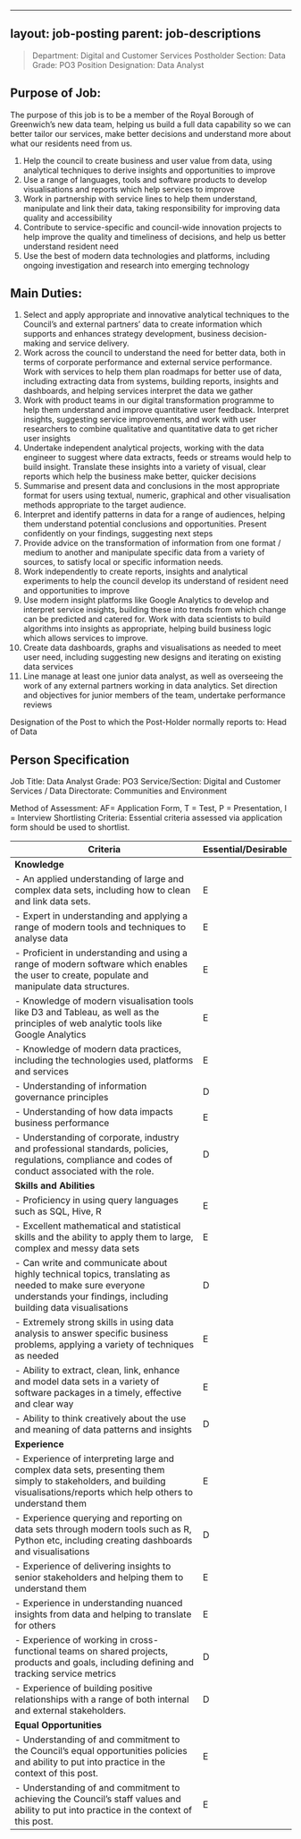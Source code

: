 
---
layout: job-posting
parent: job-descriptions
---


>Department: Digital and Customer Services
>Postholder Section: Data
>Grade: PO3
>Position Designation: Data Analyst

## Purpose of Job:
The purpose of this job is to be a member of the Royal Borough of Greenwich’s new data team, helping us build a full data capability so we can better tailor our services, make better decisions and understand more about what our residents need from us.
1.  Help the council to create business and user value from data, using analytical techniques to derive insights and opportunities to improve
2.  Use a range of languages, tools and software products to develop visualisations and reports which help services to improve
3.  Work in partnership with service lines to help them understand, manipulate and link their data, taking responsibility for improving data quality and accessibility
4.  Contribute to service-specific and council-wide innovation projects to help improve the quality and timeliness of decisions, and help us better understand resident need
5.  Use the best of modern data technologies and platforms, including ongoing investigation and research into emerging technology

## Main Duties:
1.  Select and apply appropriate and innovative analytical techniques to the Council’s and external partners’ data to create information which supports and enhances strategy development, business decision-making and service delivery.
2.  Work across the council to understand the need for better data, both in terms of corporate performance and external service performance. Work with services to help them plan roadmaps for better use of data, including extracting data from systems, building reports, insights and dashboards, and helping services interpret the data we gather
3.  Work with product teams in our digital transformation programme to help them understand and improve quantitative user feedback. Interpret insights, suggesting service improvements, and work with user researchers to combine qualitative and quantitative data to get richer user insights
4.  Undertake independent analytical projects, working with the data engineer to suggest where data extracts, feeds or streams would help to build insight. Translate these insights into a variety of visual, clear reports which help the business make better, quicker decisions
5.  Summarise and present data and conclusions in the most appropriate format for users using textual, numeric, graphical and other visualisation methods appropriate to the target audience.
6.  Interpret and identify patterns in data for a range of audiences, helping them understand potential conclusions and opportunities. Present confidently on your findings, suggesting next steps
7.  Provide advice on the transformation of information from one format / medium to another and manipulate specific data from a variety of sources, to satisfy local or specific information needs.
8.  Work independently to create reports, insights and analytical experiments to help the council develop its understand of resident need and opportunities to improve
9.  Use modern insight platforms like Google Analytics to develop and interpret service insights, building these into trends from which change can be predicted and catered for. Work with data scientists to build algorithms into insights as appropriate, helping build business logic which allows services to improve.
10.  Create data dashboards, graphs and visualisations as needed to meet user need, including suggesting new designs and iterating on existing data services
11.  Line manage at least one junior data analyst, as well as overseeing the work of any external partners working in data analytics. Set direction and objectives for junior members of the team, undertake performance reviews

Designation of the Post to which the Post-Holder normally reports to: Head of Data

## Person Specification
Job Title: Data Analyst
Grade: PO3
Service/Section: Digital and Customer Services / Data
Directorate: Communities and Environment

Method of Assessment: AF= Application Form, T = Test, P = Presentation, I = Interview
Shortlisting Criteria: Essential criteria assessed via application form should be used to shortlist.

| Criteria | Essential/Desirable |  
| ----------- | ----------- |  
| **Knowledge**  
| -   An applied understanding of large and complex data sets, including how to clean and link data sets. | E |
| -   Expert in understanding and applying a range of modern tools and techniques to analyse data | E |
| -   Proficient in understanding and using a range of modern software which enables the user to create, populate and manipulate data structures. | E |
| -   Knowledge of modern visualisation tools like D3 and Tableau, as well as the principles of web analytic tools like Google Analytics | E |
| -   Knowledge of modern data practices, including the technologies used, platforms and services | E |
| -   Understanding of information governance principles | D |
| -   Understanding of how data impacts business performance | E |
| - Understanding of corporate, industry and professional standards, policies, regulations, compliance and codes of conduct associated with the role. | D |
| **Skills and Abilities** 
| -   Proficiency in using query languages such as SQL, Hive, R | E |
| -   Excellent mathematical and statistical skills and the ability to apply them to large, complex and messy data sets | E |
| -   Can write and communicate about highly technical topics, translating as needed to make sure everyone understands your findings, including building data visualisations| D |
| -   Extremely strong skills in using data analysis to answer specific business problems, applying a variety of techniques as needed | E |
| -   Ability to extract, clean, link, enhance and model data sets in a variety of software packages in a timely, effective and clear way | E |
| -   Ability to think creatively about the use and meaning of data patterns and insights | D |
| **Experience** 
|-   Experience of interpreting large and complex data sets, presenting them simply to stakeholders, and building visualisations/reports which help others to understand them | E |
|-   Experience querying and reporting on data sets through modern tools such as R, Python etc, including creating dashboards and visualisations | D |
|-   Experience of delivering insights to senior stakeholders and helping them to understand them | E |
|-   Experience in understanding nuanced insights from data and helping to translate for others| E |
|-   Experience of working in cross-functional teams on shared projects, products and goals, including defining and tracking service metrics| D |
|-   Experience of building positive relationships with a range of both internal and external stakeholders.| D |
| **Equal Opportunities** 
| - Understanding of and commitment to the Council’s equal opportunities policies and ability to put into practice in the context of this post. | E |
| - Understanding of and commitment to achieving the Council’s staff values and ability to put into practice in the context of this post.| E |


